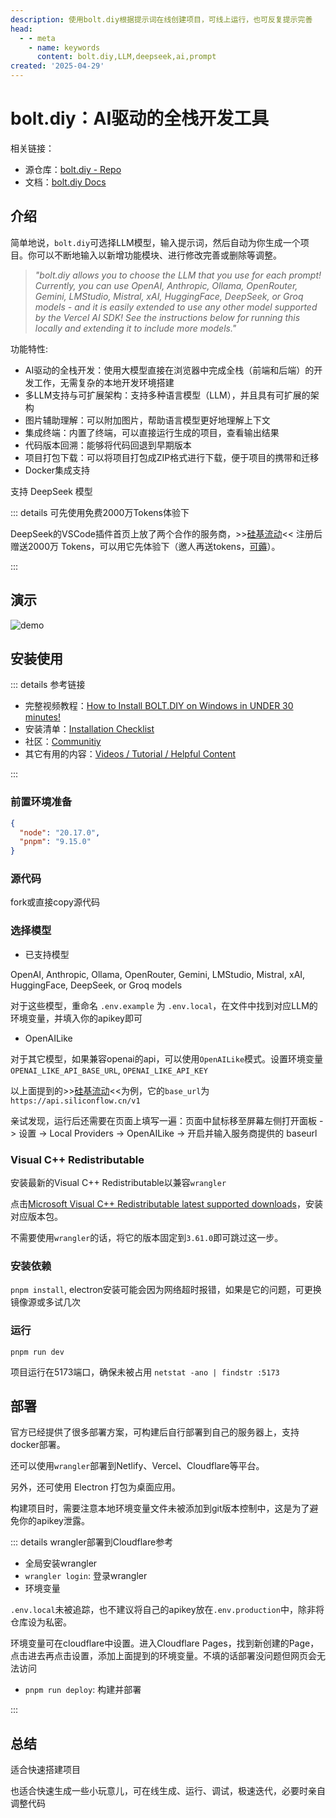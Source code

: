 ```yaml
---
description: 使用bolt.diy根据提示词在线创建项目，可线上运行，也可反复提示完善
head:
  - - meta
    - name: keywords
      content: bolt.diy,LLM,deepseek,ai,prompt
created: '2025-04-29'
---
```


# bolt.diy：AI驱动的全栈开发工具

相关链接：

- 源仓库：[bolt.diy - Repo](https://github.com/stackblitz-labs/bolt.diy)
- 文档：[bolt.diy Docs](https://stackblitz-labs.github.io/bolt.diy/)

## 介绍

简单地说，`bolt.diy`可选择LLM模型，输入提示词，然后自动为你生成一个项目。你可以不断地输入以新增功能模块、进行修改完善或删除等调整。

> *"bolt.diy allows you to choose the LLM that you use for each prompt! Currently, you can use OpenAI, Anthropic, Ollama, OpenRouter, Gemini, LMStudio, Mistral, xAI, HuggingFace, DeepSeek, or Groq models - and it is easily extended to use any other model supported by the Vercel AI SDK! See the instructions below for running this locally and extending it to include more models."*

功能特性:

- AI驱动的全栈开发：使用大模型直接在浏览器中完成全栈（前端和后端）的开发工作，无需复杂的本地开发环境搭建
- 多LLM支持与可扩展架构：支持多种语言模型（LLM），并且具有可扩展的架构
- 图片辅助理解：可以附加图片，帮助语言模型更好地理解上下文
- 集成终端：内置了终端，可以直接运行生成的项目，查看输出结果
- 代码版本回溯：能够将代码回退到早期版本
- 项目打包下载：可以将项目打包成ZIP格式进行下载，便于项目的携带和迁移
- Docker集成支持

支持 DeepSeek 模型

::: details 可先使用免费2000万Tokens体验下

DeepSeek的VSCode插件首页上放了两个合作的服务商，>>[硅基流动](https://cloud.siliconflow.cn/i/scFXHmf2)<< 注册后赠送2000万 Tokens，可以用它先体验下（邀人再送tokens，[可薅](https://cloud.siliconflow.cn/i/scFXHmf2)）。

:::

## 演示

![demo](./assets/demo-bolt-diy-1.gif)

## 安装使用

::: details 参考链接

- 完整视频教程：[How to Install BOLT.DIY on Windows in UNDER 30 minutes!](https://www.youtube.com/watch?v=CyIsupMHvew&t=1173s)
- 安装清单：[Installation Checklist](https://gist.github.com/leex279/832246dc64f078162de1bf00997238a9)
- 社区：[Communitiy](https://thinktank.ottomator.ai/)
- 其它有用的内容：[Videos / Tutorial / Helpful Content](https://thinktank.ottomator.ai/t/videos-tutorial-helpful-content/3243)

:::

### 前置环境准备

```json
{
  "node": "20.17.0",
  "pnpm": "9.15.0"
}
```

### 源代码

fork或直接copy源代码

### 选择模型

- 已支持模型

OpenAI, Anthropic, Ollama, OpenRouter, Gemini, LMStudio, Mistral, xAI, HuggingFace, DeepSeek, or Groq models

对于这些模型，重命名 `.env.example` 为 `.env.local`，在文件中找到对应LLM的环境变量，并填入你的apikey即可

- OpenAILike

对于其它模型，如果兼容openai的api，可以使用`OpenAILike`模式。设置环境变量 `OPENAI_LIKE_API_BASE_URL`, `OPENAI_LIKE_API_KEY`

以上面提到的>>[硅基流动](https://cloud.siliconflow.cn/i/scFXHmf2)<<为例，它的`base_url`为`https://api.siliconflow.cn/v1`

亲试发现，运行后还需要在页面上填写一遍：页面中鼠标移至屏幕左侧打开面板 -> 设置 -> Local Providers -> OpenAILike -> 开启并输入服务商提供的 baseurl

### Visual C++ Redistributable

安装最新的Visual C++ Redistributable以兼容`wrangler`

点击[Microsoft Visual C++ Redistributable latest supported downloads](https://learn.microsoft.com/en-us/cpp/windows/latest-supported-vc-redist?view=msvc-170#latest-microsoft-visual-c-redistributable-version)，安装对应版本包。

不需要使用`wrangler`的话，将它的版本固定到`3.61.0`即可跳过这一步。

### 安装依赖

`pnpm install`, electron安装可能会因为网络超时报错，如果是它的问题，可更换镜像源或多试几次

### 运行

`pnpm run dev`

项目运行在5173端口，确保未被占用 `netstat -ano | findstr :5173`

## 部署

官方已经提供了很多部署方案，可构建后自行部署到自己的服务器上，支持docker部署。

还可以使用`wrangler`部署到Netlify、Vercel、Cloudflare等平台。

另外，还可使用 Electron 打包为桌面应用。

构建项目时，需要注意本地环境变量文件未被添加到git版本控制中，这是为了避免你的apikey泄露。

::: details wrangler部署到Cloudflare参考

- 全局安装wrangler
- `wrangler login`: 登录wrangler
- 环境变量

`.env.local`未被追踪，也不建议将自己的apikey放在`.env.production`中，除非将仓库设为私密。

环境变量可在cloudflare中设置。进入Cloudflare Pages，找到新创建的Page，点击进去再点击设置，添加上面提到的环境变量。不填的话部署没问题但网页会无法访问

- `pnpm run deploy`: 构建并部署

:::

## 总结

适合快速搭建项目

也适合快速生成一些小玩意儿，可在线生成、运行、调试，极速迭代，必要时亲自调整代码
